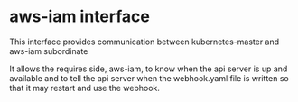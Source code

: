 # aws-iam interface

This interface provides communication between kubernetes-master
and aws-iam subordinate

It allows the requires side, aws-iam, to know when the api server is
up and available and to tell the api server when the webhook.yaml
file is written so that it may restart and use the webhook.
